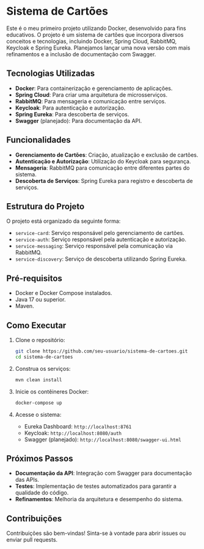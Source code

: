 # Sistema de Cartões

Este é o meu primeiro projeto utilizando Docker, desenvolvido para fins educativos. O projeto é um sistema de cartões que incorpora diversos conceitos e tecnologias, incluindo Docker, Spring Cloud, RabbitMQ, Keycloak e Spring Eureka. Planejamos lançar uma nova versão com mais refinamentos e a inclusão de documentação com Swagger.

## Tecnologias Utilizadas

- **Docker**: Para containerização e gerenciamento de aplicações.
- **Spring Cloud**: Para criar uma arquitetura de microsserviços.
- **RabbitMQ**: Para mensageria e comunicação entre serviços.
- **Keycloak**: Para autenticação e autorização.
- **Spring Eureka**: Para descoberta de serviços.
- **Swagger** (planejado): Para documentação da API.

## Funcionalidades

- **Gerenciamento de Cartões**: Criação, atualização e exclusão de cartões.
- **Autenticação e Autorização**: Utilização do Keycloak para segurança.
- **Mensageria**: RabbitMQ para comunicação entre diferentes partes do sistema.
- **Descoberta de Serviços**: Spring Eureka para registro e descoberta de serviços.

## Estrutura do Projeto

O projeto está organizado da seguinte forma:

- `service-card`: Serviço responsável pelo gerenciamento de cartões.
- `service-auth`: Serviço responsável pela autenticação e autorização.
- `service-messaging`: Serviço responsável pela comunicação via RabbitMQ.
- `service-discovery`: Serviço de descoberta utilizando Spring Eureka.

## Pré-requisitos

- Docker e Docker Compose instalados.
- Java 17 ou superior.
- Maven.

## Como Executar

1. Clone o repositório:
    ```bash
    git clone https://github.com/seu-usuario/sistema-de-cartoes.git
    cd sistema-de-cartoes
    ```

2. Construa os serviços:
    ```bash
    mvn clean install
    ```

3. Inicie os contêineres Docker:
    ```bash
    docker-compose up
    ```

4. Acesse o sistema:
    - Eureka Dashboard: `http://localhost:8761`
    - Keycloak: `http://localhost:8080/auth`
    - Swagger (planejado): `http://localhost:8080/swagger-ui.html`

## Próximos Passos

- **Documentação da API**: Integração com Swagger para documentação das APIs.
- **Testes**: Implementação de testes automatizados para garantir a qualidade do código.
- **Refinamentos**: Melhoria da arquitetura e desempenho do sistema.

## Contribuições

Contribuições são bem-vindas! Sinta-se à vontade para abrir issues ou enviar pull requests.
